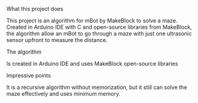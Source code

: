 What this project does

This project is an algorithm for mBot by MakeBlock to solve a maze. Created in Arduino IDE with C and open-source libraries from MakeBlock, the algorithm allow an mBot to go through a maze with just one ultrasonic sensor upfront to measure the distance.


The algorithm

Is created in Arduino IDE and uses MakeBlock open-source libraries



Impressive points

It is a recursive algorithm without memorization, but it still can solve the maze effectively and uses minimum memory.

